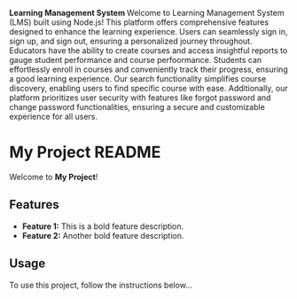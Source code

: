 <strong>Learning Management System </strong>
Welcome to Learning Management System (LMS) built using Node.js! This platform offers comprehensive features designed to enhance the learning experience. Users can seamlessly sign in, sign up, and sign out, ensuring a personalized journey throughout. Educators have the ability to create courses and access insightful reports to gauge student performance and course perfoormance. Students can effortlessly enroll in courses and conveniently track their progress, ensuring a good learning experience. Our search functionality simplifies course discovery, enabling users to find specific course with ease. Additionally, our platform prioritizes user security with features like forgot password and change password functionalities, ensuring a secure and customizable experience for all users.


# My Project README

Welcome to **My Project**!

## Features

- **Feature 1:** This is a bold feature description.
- **Feature 2:** Another bold feature description.

## Usage

To use this project, follow the instructions below...
